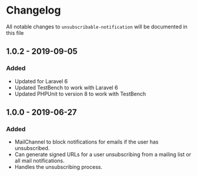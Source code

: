 # Changelog

All notable changes to `unsubscribable-notification` will be documented in this file

## 1.0.2 - 2019-09-05

### Added

- Updated for Laravel 6
- Updated TestBench to work with Laravel 6
- Updated PHPUnit to version 8 to work with TestBench

## 1.0.0 - 2019-06-27

### Added

- MailChannel to block notifications for emails if the user has unsubscribed.
- Can generate signed URLs for a user unsubscribing from a mailing list or all mail notifications.
- Handles the unsubscribing process.
